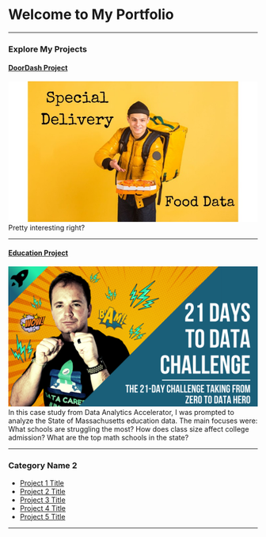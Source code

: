 # Welcome to My Portfolio

---

### Explore My Projects

#### [DoorDash Project](https://www.linkedin.com/pulse/doordash-data-delivery-brock-johnson%3FtrackingId=eH3tYWYiSMCiE%252BXsCcuxxQ%253D%253D/?trackingId=eH3tYWYiSMCiE%2BXsCcuxxQ%3D%3D)
<img src="images/ddpic.jpg?raw=true"/>
Pretty interesting right?

---
#### [Education Project](https://www.linkedin.com/pulse/mass-education-analysis-via-tableau-brock-johnson%3FtrackingId=TVwUnoWOTSSUmFNGSw1lsw%253D%253D/?trackingId=TVwUnoWOTSSUmFNGSw1lsw%3D%3D)
<img src="images/21 Days To Data Challenge.png?raw=true"/>
In this case study from Data Analytics Accelerator, I was prompted to analyze the State of Massachusetts education data. The main focuses were:
What schools are struggling the most?
How does class size affect college admission?
What are the top math schools in the state? 

---

### Category Name 2

- [Project 1 Title](http://example.com/)
- [Project 2 Title](http://example.com/)
- [Project 3 Title](http://example.com/)
- [Project 4 Title](http://example.com/)
- [Project 5 Title](http://example.com/)

---




